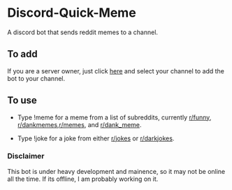 # Discord-Quick-Meme
A discord bot that sends reddit memes to a channel.
## To add
If you are a server owner, just click [here](https://discordapp.com/oauth2/authorize?client_id=438381344943374346&scope=bot) and select your channel to add the bot to your channel.

## To use
- Type !meme for a meme from a list of subreddits, currently [r/funny](https://www.reddit.com/r/funny/), [r/dankmemes](https://www.reddit.com/r/dankmemes/),[r/memes](https://www.reddit.com/r/memes/), and [r/dank_meme](https://www.reddit.com/r/dank_meme/).

- Type !joke for a joke from either [r/jokes](https://www.reddit.com/r/jokes/) or [r/darkjokes](https://www.reddit.com/r/darkjokes/).

### Disclaimer
This bot is under heavy development and mainence, so it may not be online all the time. If its offline, I am probably working on it.

